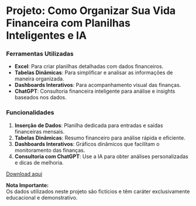 # Projeto: Como Organizar Sua Vida Financeira com Planilhas Inteligentes e IA  

### Ferramentas Utilizadas  
- **Excel**: Para criar planilhas detalhadas com dados financeiros.  
- **Tabelas Dinâmicas**: Para simplificar e analisar as informações de maneira organizada.  
- **Dashboards Interativos**: Para acompanhamento visual das finanças.  
- **ChatGPT**: Consultoria financeira inteligente para análise e insights baseados nos dados.  

### Funcionalidades  
1. **Inserção de Dados**: Planilha dedicada para entradas e saídas financeiras mensais.  
2. **Tabelas Dinâmicas**: Resumo financeiro para análise rápida e eficiente.  
3. **Dashboards Interativos**: Gráficos dinâmicos que facilitam o monitoramento das finanças.  
4. **Consultoria com ChatGPT**: Use a IA para obter análises personalizadas e dicas de melhoria.  

[Download aqui](https://github.com/Vifernandestech/SmartFinance-AI/blob/main/Planilha_Inteligente_Gest%C3%A3o_Financeira.xlsx)  

**Nota Importante:**  
Os dados utilizados neste projeto são fictícios e têm caráter exclusivamente educacional e demonstrativo.

